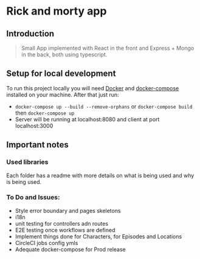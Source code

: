 # Rick and morty app

## Introduction

> Small App implemented with React in the front and Express + Mongo in the back, both using typescript.

## Setup for local development

To run this project locally you will need [Docker](https://www.docker.com/) and [docker-compose](https://docs.docker.com/compose/install/) installed on your machine. After that just run:

- `docker-compose up --build --remove-orphans` or `docker-compose build` then `docker-compose up`
- Server will be running at localhost:8080 and client at port localhost:3000

## Important notes

### Used libraries

Each folder has a readme with more details on what is being used and why is being used.

### To Do and Issues:

- Style error boundary and pages skeletons
- i18n
- unit testing for controllers adn routes
- E2E testing once workflows are defined
- Implement things done for Characters, for Episodes and Locations
- CircleCI jobs config ymls
- Adequate docker-compose for Prod release
